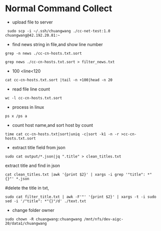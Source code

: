 # Normal Command Collect
- upload file to server
```shell
 sudo scp -i ~/.ssh/chuangwang ./cc-net-test:1.0  chuangwang@42.192.20.81:~
```
- find news string in file,and show line number
```shell
grep -n news ./cc-cn-hosts.txt.sort

grep news ./cc-cn-hosts.txt.sort > filter_news.txt
```
- 100 <line<120
```shell
cat cc-cn-hosts.txt.sort |tail -n +100|head -n 20
```
- read file line count
```shell
wc -l cc-cn-hosts.txt.sort
```
- process in linux
```shell
ps x /ps a
```
- count host name,and sort host by count
```shell
time cat cc-cn-hosts.txt|sort|uniq -c|sort -k1 -n -r >cc-cn-hosts.txt.sort
```

- extract title field from json
```shell
sudo cat output/*.json|jq ".title" > clean_titles.txt
```

extract title and find in json
```shell
cat clean_titles.txt |awk '{print $2}' | xargs -i grep '"title": *"{}"' *.json
```

#delete the title in txt, 

```shell
sudo cat filter_title.txt | awk -F'"' '{print $2}' | xargs -t -i sudo sed -i '/"title": *"{}"/d' ./text.txt
```

- change folder owner
```shell
sudo chown -R chuangwang:chuangwang /mnt/nfs/dev-aigc-20/data1/chuangwang
```
